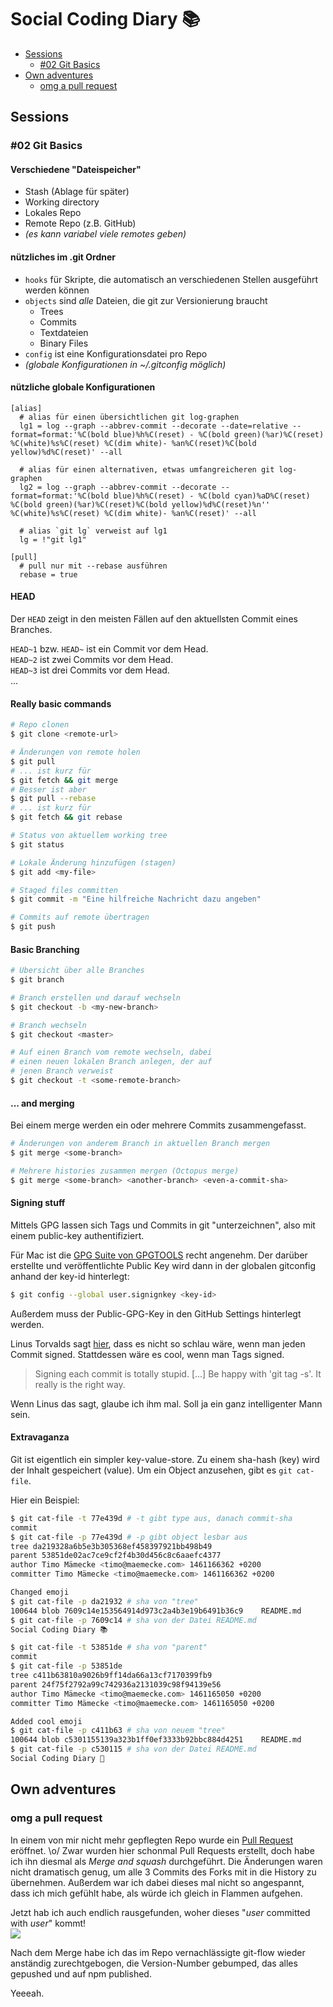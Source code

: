# Social Coding Diary 📚

<!-- TOC depthFrom:2 depthTo:3 withLinks:1 updateOnSave:1 orderedList:0 -->

- [Sessions](#sessions)
	- [#02 Git Basics](#02-git-basics)
- [Own adventures](#own-adventures)
	- [omg a pull request](#omg-a-pull-request)

<!-- /TOC -->

## Sessions

### #02 Git Basics

#### Verschiedene "Dateispeicher"

- Stash (Ablage für später)
- Working directory
- Lokales Repo
- Remote Repo (z.B. GitHub)
- *(es kann variabel viele remotes geben)*

#### nützliches im .git Ordner

- `hooks` für Skripte, die automatisch an verschiedenen Stellen ausgeführt werden können
- `objects` sind *alle* Dateien, die git zur Versionierung braucht
  - Trees
  - Commits
  - Textdateien
  - Binary Files
- `config` ist eine Konfigurationsdatei pro Repo
- *(globale Konfigurationen in ~/.gitconfig möglich)*


#### nützliche globale Konfigurationen

```git
[alias]
  # alias für einen übersichtlichen git log-graphen
  lg1 = log --graph --abbrev-commit --decorate --date=relative --format=format:'%C(bold blue)%h%C(reset) - %C(bold green)(%ar)%C(reset) %C(white)%s%C(reset) %C(dim white)- %an%C(reset)%C(bold yellow)%d%C(reset)' --all

  # alias für einen alternativen, etwas umfangreicheren git log-graphen
  lg2 = log --graph --abbrev-commit --decorate --format=format:'%C(bold blue)%h%C(reset) - %C(bold cyan)%aD%C(reset) %C(bold green)(%ar)%C(reset)%C(bold yellow)%d%C(reset)%n''          %C(white)%s%C(reset) %C(dim white)- %an%C(reset)' --all

  # alias `git lg` verweist auf lg1
  lg = !"git lg1"

[pull]
  # pull nur mit --rebase ausführen
  rebase = true
```

#### HEAD

Der `HEAD` zeigt in den meisten Fällen auf den aktuellsten Commit eines Branches.

`HEAD~1` bzw. `HEAD~` ist ein Commit vor dem Head.  
`HEAD~2` ist zwei Commits vor dem Head.  
`HEAD~3` ist drei Commits vor dem Head.  
...

#### Really basic commands

```sh
# Repo clonen
$ git clone <remote-url>

# Änderungen von remote holen
$ git pull
# ... ist kurz für
$ git fetch && git merge
# Besser ist aber
$ git pull --rebase
# ... ist kurz für
$ git fetch && git rebase

# Status von aktuellem working tree
$ git status

# Lokale Änderung hinzufügen (stagen)
$ git add <my-file>

# Staged files committen
$ git commit -m "Eine hilfreiche Nachricht dazu angeben"

# Commits auf remote übertragen
$ git push
```


#### Basic Branching

```sh
# Übersicht über alle Branches
$ git branch

# Branch erstellen und darauf wechseln
$ git checkout -b <my-new-branch>

# Branch wechseln
$ git checkout <master>

# Auf einen Branch vom remote wechseln, dabei
# einen neuen lokalen Branch anlegen, der auf
# jenen Branch verweist
$ git checkout -t <some-remote-branch>
```


#### ... and merging

Bei einem merge werden ein oder mehrere Commits zusammengefasst.

```sh
# Änderungen von anderem Branch in aktuellen Branch mergen
$ git merge <some-branch>

# Mehrere histories zusammen mergen (Octopus merge)
$ git merge <some-branch> <another-branch> <even-a-commit-sha>
```

#### Signing stuff

Mittels GPG lassen sich Tags und Commits in git "unterzeichnen", also mit einem public-key authentifiziert.

Für Mac ist die [GPG Suite von GPGTOOLS](https://gpgtools.org/) recht angenehm. Der darüber erstellte und veröffentlichte Public Key wird dann in der globalen gitconfig anhand der key-id hinterlegt:

```sh
$ git config --global user.signignkey <key-id>
```

Außerdem muss der Public-GPG-Key in den GitHub Settings hinterlegt werden.

Linus Torvalds sagt [hier](http://git.661346.n2.nabble.com/GPG-signing-for-git-commit-td2582986.html#a2583316), dass es nicht so schlau wäre, wenn man jeden Commit signed. Stattdessen wäre es cool, wenn man Tags signed.

> Signing each commit is totally stupid. [...] Be happy with 'git tag -s'. It really is the right way.

Wenn Linus das sagt, glaube ich ihm mal. Soll ja ein ganz intelligenter Mann sein.

#### Extravaganza

Git ist eigentlich ein simpler key-value-store. Zu einem sha-hash (key) wird der Inhalt gespeichert (value). Um ein Object anzusehen, gibt es `git cat-file`.

Hier ein Beispiel:

```sh
$ git cat-file -t 77e439d # -t gibt type aus, danach commit-sha
commit
$ git cat-file -p 77e439d # -p gibt object lesbar aus
tree da219328a6b5e3b305368ef458397921bb498b49
parent 53851de02ac7ce9cf2f4b30d456c8c6aaefc4377
author Timo Mämecke <timo@maemecke.com> 1461166362 +0200
committer Timo Mämecke <timo@maemecke.com> 1461166362 +0200

Changed emoji
$ git cat-file -p da21932 # sha von "tree"
100644 blob 7609c14e153564914d973c2a4b3e19b6491b36c9    README.md
$ git cat-file -p 7609c14 # sha von der Datei README.md
Social Coding Diary 📚

$ git cat-file -t 53851de # sha von "parent"
commit
$ git cat-file -p 53851de
tree c411b63810a9026b9ff14da66a13cf7170399fb9
parent 24f75f2792a99c742936a2131039c98f94139e56
author Timo Mämecke <timo@maemecke.com> 1461165050 +0200
committer Timo Mämecke <timo@maemecke.com> 1461165050 +0200

Added cool emoji
$ git cat-file -p c411b63 # sha von neuem "tree"
100644 blob c5301155139a323b1ff0ef3333b92bbc884d4251    README.md
$ git cat-file -p c530115 # sha von der Datei README.md
Social Coding Diary 📖
```

## Own adventures

### omg a pull request

In einem von mir nicht mehr gepflegten Repo wurde ein [Pull Request](https://github.com/timomeh/ejs-helper/pull/3) eröffnet. \\o/ Zwar wurden hier schonmal Pull Requests erstellt, doch habe ich ihn diesmal als *Merge and squash* durchgeführt. Die Änderungen waren nicht dramatisch genug, um alle 3 Commits des Forks mit in die History zu übernehmen. Außerdem war ich dabei dieses mal nicht so angespannt, dass ich mich gefühlt habe, als würde ich gleich in Flammen aufgehen.

Jetzt hab ich auch endlich rausgefunden, woher dieses "*user* committed with *user*" kommt!  
![](https://cloud.githubusercontent.com/assets/4227520/14833542/1ba2f954-0c00-11e6-8bc4-42ed31dbc198.png)

Nach dem Merge habe ich das im Repo vernachlässigte git-flow wieder anständig zurechtgebogen, die Version-Number gebumped, das alles gepushed und auf npm published.

Yeeeah.
